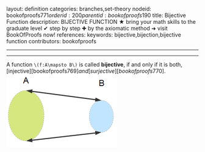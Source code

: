 layout: definition
categories: branches,set-theory
nodeid: bookofproofs$771
orderid: 200
parentid: bookofproofs$190
title: Bijective Function
description: BIJECTIVE FUNCTION ★ bring your math skills to the graduate level ✔ step by step ✚ by the axiomatic method ➜ visit BookOfProofs now!
references: 
keywords: bijective,bijection,bijective function
contributors: bookofproofs

---


---

A function `\(f:A\mapsto B\)` is called **bijective**, if and only if it is both, [injective][bookofproofs$769] and [surjective][bookofproofs$770].
![bijective](https://github.com/bookofproofs/bookofproofs.github.io/blob/main/_sources/_assets/images/examples/bijective.png?raw=true)

